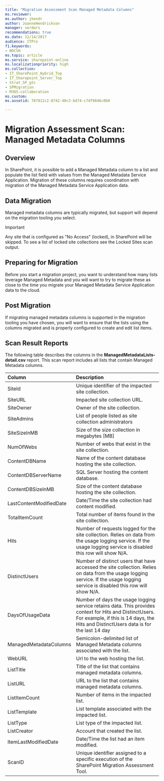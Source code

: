 ```yaml
---
title: "Migration Assessment Scan Managed Metadata Columns"
ms.reviewer: 
ms.author: jhendr
author: JoanneHendrickson
manager: serdars
recommendations: true
ms.date: 12/14/2017
audience: ITPro
f1.keywords:
- NOCSH
ms.topic: article
ms.service: sharepoint-online
ms.localizationpriority: high
ms.collection:
- IT_SharePoint_Hybrid_Top
- IT_Sharepoint_Server_Top
- Strat_SP_gtc
- SPMigration
- M365-collaboration
ms.custom:
ms.assetid: 787812c2-8742-40c3-bd74-c7df9846c0b0

---
```


# Migration Assessment Scan: Managed Metadata Columns

## Overview

In SharePoint, it is possible to add a Managed Metadata column to a list and populate the list field with values from the Managed Metadata Service Application. Migration of these columns requires coordination with migration of the Managed Metadata Service Application data.
  
## Data Migration

Managed metadata columns are typically migrated, but support will depend on the migration tooling you select.
  
> [!IMPORTANT]
> Any site that is configured as "No Access" (locked), in SharePoint will be skipped. To see a list of locked site collections see the Locked Sites scan output. 
  
## Preparing for Migration

Before you start a migration project, you want to understand how many lists leverage Managed Metadata and you will want to try to migrate these as close to the time you migrate your Managed Metadata Service Application data to the cloud.
  
## Post Migration

If migrating managed metadata columns is supported in the migration tooling you have chosen, you will want to ensure that the lists using the columns migrated and is properly configured to create and edit list items.
  
## Scan Result Reports

The following table describes the columns in the **ManagedMetadataLists-detail.csv** report. This scan report includes all lists that contain Managed Metadata columns. 
  
|**Column**|**Description**|
|:-----|:-----|
|SiteId  <br/> |Unique identifier of the impacted site collection.  <br/> |
|SiteURL  <br/> |Impacted site collection URL.  <br/> |
|SiteOwner  <br/> |Owner of the site collection.  <br/> |
|SiteAdmins  <br/> |List of people listed as site collection administrators  <br/> |
|SiteSizeInMB  <br/> |Size of the size collection in megabytes [MB]  <br/> |
|NumOfWebs  <br/> |Number of webs that exist in the site collection.  <br/> |
|ContentDBName  <br/> |Name of the content database hosting the site collection.  <br/> |
|ContentDBServerName  <br/> |SQL Server hosting the content database.  <br/> |
|ContentDBSizeInMB  <br/> |Size of the content database hosting the site collection.  <br/> |
|LastContentModifiedDate  <br/> |Date/Time the site collection had content modified.  <br/> |
|TotalItemCount  <br/> |Total number of items found in the site collection.  <br/> |
|Hits  <br/> |Number of requests logged for the site collection. Relies on data from the usage logging service. If the usage logging service is disabled this row will show N/A.  <br/> |
|DistinctUsers  <br/> |Number of distinct users that have accessed the site collection. Relies on data from the usage logging service. If the usage logging service is disabled this row will show N/A.  <br/> |
|DaysOfUsageData  <br/> |Number of days the usage logging service retains data. This provides context for Hits and DistinctUsers. For example, if this is 14 days, the Hits and DistinctUsers data is for the last 14 day  <br/> |
|ManagedMetadataColumns  <br/> |Semicolon-delimited list of Managed Metadata columns associated with the list.  <br/> |
|WebURL  <br/> |Url to the web hosting the list.  <br/> |
|ListTitle  <br/> |Title of the list that contains managed metadata columns.  <br/> |
|ListURL  <br/> |URL to the list that contains managed metadata columns.  <br/> |
|ListItemCount  <br/> |Number of items in the impacted list.  <br/> |
|ListTemplate  <br/> |List template associated with the impacted list.  <br/> |
|ListType  <br/> |List type of the impacted list.  <br/> |
|ListCreator  <br/> |Account that created the list.  <br/> |
|ItemLastModifiedDate  <br/> |Date/Time the list had an item modified.  <br/> |
|ScanID  <br/> |Unique identifier assigned to a specific execution of the SharePoint Migration Assessment Tool.  <br/> |
   

